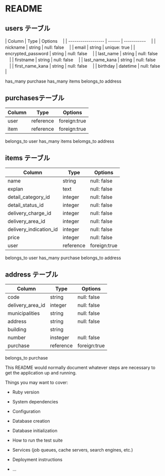 # README

## users テーブル

| Column              | Type   | Options     　|
| ------------------  | ------ | ----------- 　|
| nickname            | string | null: false 　|
| email               | string | unique: true |
| encrypted_password  | string | null: false 　|
| last_name                | string | null: false 　|
| firstname                | string | null: false 　|
| last_name_kana           | string | null: false 　|
| first_name_kana           | string | null: false 　|
| birthday            | datetime | null: false |

has_many purchase
has_many items
belongs_to address


## purchasesテーブル

| Column              | Type   | Options     |
| ------------------  | ------ | ----------- |
| user                | reference | foreign:true |
| item                | reference | foreign:true |

belongs_to user
has_many items
belomgs_to address




## items テーブル

| Column              | Type     | Options     |
| ------------------  | ------   | ----------- |
| name                | string   | null: false |
| explan              | text     | null: false |
| detail_category_id     | integer  | null: false |
| detail_status_id       | integer   | null: false |
| delivery_charge_id    | integer   | null: false |
| delivery_area_id       | integer   | null: false |
| delivery_indication_id | integer   | null: false |
| price               | integer | null: false |
| user                | reference | foreign:true |

belongs_to user
has_many   purchase
belongs_to address




## address テーブル

| Column              | Type     | Options     |
| ------------------  | ------   | ----------- |
| code                | string   | null: false |
| delivery_area_id    | integer  | null: false |
| municipalities      | string   | null: false |
| address             | string   | null: false |
| building            | string   |            |
| number              | insteger | null: false |
| purchase            | reference | foreign:true |


belongs_to purchase








This README would normally document whatever steps are necessary to get the
application up and running.

Things you may want to cover:

* Ruby version

* System dependencies

* Configuration

* Database creation

* Database initialization

* How to run the test suite

* Services (job queues, cache servers, search engines, etc.)

* Deployment instructions

* ...
